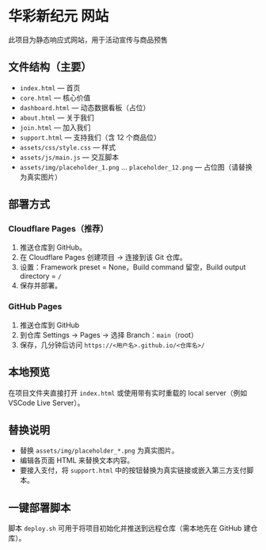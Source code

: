 # 华彩新纪元 网站

此项目为静态响应式网站，用于活动宣传与商品预售

## 文件结构（主要）
- `index.html` — 首页
- `core.html` — 核心价值
- `dashboard.html` — 动态数据看板（占位）
- `about.html` — 关于我们
- `join.html` — 加入我们
- `support.html` — 支持我们（含 12 个商品位）
- `assets/css/style.css` — 样式
- `assets/js/main.js` — 交互脚本
- `assets/img/placeholder_1.png` … `placeholder_12.png` — 占位图（请替换为真实图片）

## 部署方式
### Cloudflare Pages（推荐）
1. 推送仓库到 GitHub。
2. 在 Cloudflare Pages 创建项目 → 连接到该 Git 仓库。
3. 设置：Framework preset = None，Build command 留空，Build output directory = `/`
4. 保存并部署。

### GitHub Pages
1. 推送仓库到 GitHub
2. 到仓库 Settings → Pages → 选择 Branch：`main`（root）
3. 保存，几分钟后访问 `https://<用户名>.github.io/<仓库名>/`

## 本地预览
在项目文件夹直接打开 `index.html` 或使用带有实时重载的 local server（例如 VSCode Live Server）。

## 替换说明
- 替换 `assets/img/placeholder_*.png` 为真实图片。
- 编辑各页面 HTML 来替换文本内容。
- 要接入支付，将 `support.html` 中的按钮替换为真实链接或嵌入第三方支付脚本。

## 一键部署脚本
脚本 `deploy.sh` 可用于将项目初始化并推送到远程仓库（需本地先在 GitHub 建仓库）。
